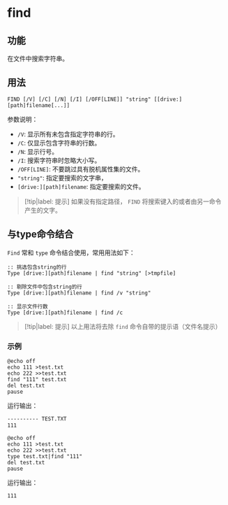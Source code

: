 # find

## 功能

在文件中搜索字符串。

## 用法

```batch
FIND [/V] [/C] [/N] [/I] [/OFF[LINE]] "string" [[drive:][path]filename[...]]
```

参数说明：

* `/V`: 显⽰所有未包含指定字符串的⾏。 
* `/C`: 仅显⽰包含字符串的⾏数。 
* `/N`: 显⽰⾏号。 
* `/I`: 搜索字符串时忽略⼤⼩写。 
* `/OFF[LINE]`: 不要跳过具有脱机属性集的⽂件。 
* `"string"`: 指定要搜索的⽂字串， 
* `[drive:][path]filename`: 指定要搜索的⽂件。 

> [!tip|label: 提示]
> 如果没有指定路径， `FIND` 将搜索键⼊的或者由另⼀命令产⽣的⽂字。 

## 与type命令结合

`Find` 常和 `type` 命令结合使⽤，常用用法如下：

```batch
:: 挑选包含string的⾏
Type [drive:][path]filename | find "string" [>tmpfile]

:: 剔除⽂件中包含string的⾏
Type [drive:][path]filename | find /v "string"

:: 显⽰⽂件⾏数
Type [drive:][path]filename | find /c
```

> [!tip|label: 提示]
> 以上⽤法将去除 `find` 命令⾃带的提⽰语（⽂件名提⽰）

### 示例

```batch
@echo off 
echo 111 >test.txt 
echo 222 >>test.txt 
find "111" test.txt 
del test.txt 
pause
```

运行输出：

```txt
---------- TEST.TXT
111
```

```batch
@echo off 
echo 111 >test.txt 
echo 222 >>test.txt 
type test.txt|find "111" 
del test.txt 
pause
```

运行输出：

```txt
111
```
